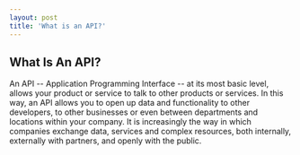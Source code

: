 ```yaml
---
layout: post
title: 'What is an API?'
---
```

<h2>What Is An API?</h2>
<p>An API -- Application Programming Interface -- at its most basic level, allows your product or service to talk to other products or services. In this way, an API allows you to open up data and functionality to other developers, to other businesses or even between departments and locations within your company. It is increasingly the way in which companies exchange data, services and complex resources, both internally, externally with partners, and openly with the public.</p>